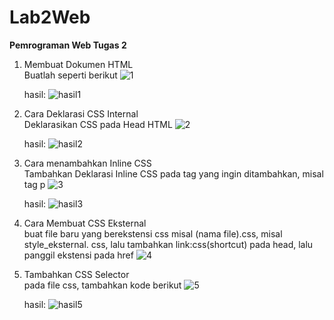 # Lab2Web
<b>Pemrograman Web Tugas 2</b>

1. Membuat Dokumen HTML<br>
   Buatlah seperti berikut
   ![1](https://github.com/user-attachments/assets/fb99494d-1713-4c70-b674-38a55d549c5e)

   hasil:
   ![hasil1](https://github.com/user-attachments/assets/42c1b395-b6cb-4e43-9a3e-0a6822311db6)

2. Cara Deklarasi CSS Internal <br>
   Deklarasikan CSS pada Head HTML
   ![2](https://github.com/user-attachments/assets/3e8b517f-5761-4471-87a6-1a6441d143d9)

   hasil:
   ![hasil2](https://github.com/user-attachments/assets/78e5d1fd-56dd-4028-8ffb-f03e9b312d75)

3. Cara menambahkan Inline CSS <br>
   Tambahkan Deklarasi Inline CSS pada tag yang ingin ditambahkan, misal tag p
   ![3](https://github.com/user-attachments/assets/c0d90e15-86cf-491f-a751-f930a94e6e67)

   hasil:
   ![hasil3](https://github.com/user-attachments/assets/2f28d7fe-936a-415e-b245-476516d0138e)

4. Cara Membuat CSS Eksternal <br>
   buat file baru yang berekstensi css misal (nama file).css, misal style_eksternal. css, lalu tambahkan link:css(shortcut) pada head, lalu panggil ekstensi pada href
   ![4](https://github.com/user-attachments/assets/71df3cd7-c757-49ea-9eb7-4b083dd4bf04)

5. Tambahkan CSS Selector <br>
   pada file css, tambahkan kode berikut
   ![5](https://github.com/user-attachments/assets/61ce7159-bbfb-48da-8579-b3c92abb76f3)

   hasil:
   ![hasil5](https://github.com/user-attachments/assets/e2bfaa58-1ae9-40b6-8d3a-474dfa1e5b81)

